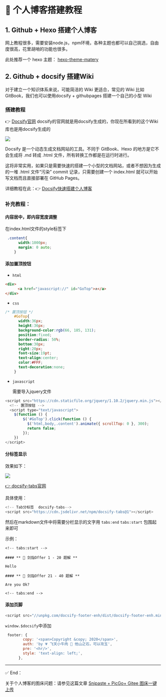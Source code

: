 # 🎪 个人博客搭建教程



## 1. Github + Hexo 搭建个人博客

网上教程很多，需要安装node.js，npm环境，各种主题也都可以自己挑选，自由度很高，花里胡哨的功能也很多。

此处推荐一个 hexo 主题： [hexo-theme-matery](https://github.com/blinkfox/hexo-theme-matery/blob/develop/README_CN.md)

## 2. Github + docsify 搭建Wiki

对于建立一个知识体系来说，可能简洁的 Wiki 更适合，常见的 Wiki 比如 GitBook，我们也可以使用docsify + githubpages 搭建一个自己的小型 Wiki

### 搭建教程

👉 [Docsify官网](https://docsify.js.org/#/zh-cn/) docsify的官网就是用docsify生成的，你现在所看到的这个Wiki库也是用docsify生成的

![](https://gitee.com/veal98/images/raw/master/img/20200415143218.png)



Docsify 是一个动态生成文档网站的工具。不同于 GitBook、Hexo 的地方是它不会生成将 .md 转成 .html 文件，所有转换工作都是在运行时进行。

这将非常实用，如果只是需要快速的搭建一个小型的文档网站，或者不想因为生成的一堆 .html 文件“污染” commit 记录，只需要创建一个 index.html 就可以开始写文档而且直接部署在 GitHub Pages。

详细教程在此：👉 [Docsify快速搭建个人博客](https://blog.csdn.net/weixin_34268753/article/details/91382350?depth_1-utm_source=distribute.pc_relevant.none-task-blog-BlogCommendFromBaidu-2&utm_source=distribute.pc_relevant.none-task-blog-BlogCommendFromBaidu-2)



### 补充教程：

#### 内容居中，即内容宽度调整

在index.html文件的style标签下

```css
 .content{
      width:1000px; 
      margin: 0 auto;
    }
```

#### 添加置顶按钮

- `html`

```html
<div>
    　<a href="javascript://" id="GoTop">∧</a>
</div>
```

- `css`

```css
/* 置顶按钮 */
    #GoTop{
      width:36px;
      height:36px;
      background-color:rgb(66, 185, 131);
      position:fixed;
      border-radius: 50%;
      bottom:30px;
      right:20px;
      font-size:19pt;
      text-align:center;
      color:#FFF;
      text-decoration:none; 
    }
```

- `javascript`

  需要导入jquery文件

```js
<script src="https://cdn.staticfile.org/jquery/1.10.2/jquery.min.js"></script>
  <!-- 置顶按钮 -->
  <script type="text/javascript">
    $(function () {
        $('#GoTop').click(function () {
          $('html,body,.content').animate({ scrollTop: 0 }, 300);
          return false;
        });
    }) 
</script>
```



#### 分标签显示

效果如下：

<img src = "https://gitee.com/veal98/images/raw/master/img/GIF 2020-4-15 14-38-57.gif"></img>



[👉 docsify-tabs官网](https://jhildenbiddle.github.io/docsify-tabs/#/?id=docsify-tabs)



具体使用：

```js
<!-- Tab分标签  docsify-tabs-->
<script src="https://cdn.jsdelivr.net/npm/docsify-tabs@1"></script>
```

然后在markdown文件中将需要分栏显示的文字用 `tabs:end` `tabs:start` 包围起来即可

示例：

```text
<!-- tabs:start -->

#### ** 🚩 剑指Offer 1 - 20 题解 **

Hello

#### ** 💌 剑指Offer 21 - 40 题解 **

Are you Ok?

<!-- tabs:end -->
```



#### 添加页脚

```js
<script src="//unpkg.com/docsify-footer-enh/dist/docsify-footer-enh.min.js"></script>
```



`window.$docsify`中添加

```js
 footer: {
        copy: '<span>Copyright &copy; 2020</span>',
        auth: 'by 💗 飞天小牛肉 💨 他山之石，可以攻玉',
        pre: '<hr/>',
        style: 'text-align: left;',
      },
```



---



✅ End：

关于个人博客的图床问题：请参见这篇文章 [Snipaste + PicGo+ Gitee 图床一键上传](工具/图床一键上传)